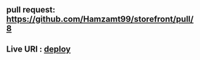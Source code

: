 ## pull request: https://github.com/Hamzamt99/storefront/pull/8
## Live URl : [deploy](https://deploy-preview-7--verdant-custard-d7eeb8.netlify.app/)

